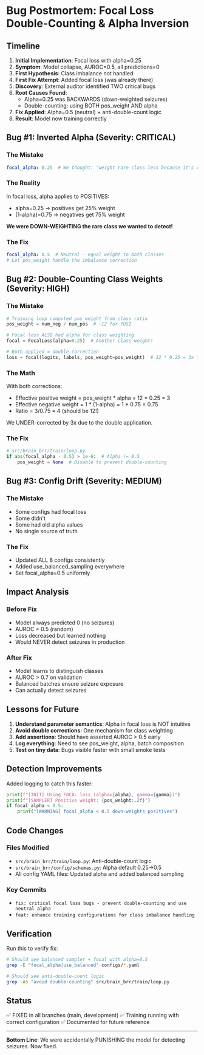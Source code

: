# Bug Postmortem: Focal Loss Double-Counting & Alpha Inversion

## Timeline

1. **Initial Implementation**: Focal loss with alpha=0.25
2. **Symptom**: Model collapse, AUROC=0.5, all predictions=0
3. **First Hypothesis**: Class imbalance not handled
4. **First Fix Attempt**: Added focal loss (was already there)
5. **Discovery**: External auditor identified TWO critical bugs
6. **Root Causes Found**:
   - Alpha=0.25 was BACKWARDS (down-weighted seizures)
   - Double-counting: using BOTH pos_weight AND alpha
7. **Fix Applied**: Alpha=0.5 (neutral) + anti-double-count logic
8. **Result**: Model now training correctly

## Bug #1: Inverted Alpha (Severity: CRITICAL)

### The Mistake
```yaml
focal_alpha: 0.25  # We thought: "weight rare class less because it's rare"
```

### The Reality
In focal loss, alpha applies to POSITIVES:
- alpha=0.25 → positives get 25% weight
- (1-alpha)=0.75 → negatives get 75% weight

**We were DOWN-WEIGHTING the rare class we wanted to detect!**

### The Fix
```yaml
focal_alpha: 0.5  # Neutral - equal weight to both classes
# Let pos_weight handle the imbalance correction
```

## Bug #2: Double-Counting Class Weights (Severity: HIGH)

### The Mistake
```python
# Training loop computed pos_weight from class ratio
pos_weight = num_neg / num_pos  # ~12 for TUSZ

# Focal loss ALSO had alpha for class weighting
focal = FocalLoss(alpha=0.25)  # Another class weight!

# Both applied = double correction
loss = focal(logits, labels, pos_weight=pos_weight)  # 12 * 0.25 = 3x factor!
```

### The Math
With both corrections:
- Effective positive weight = pos_weight * alpha = 12 * 0.25 = 3
- Effective negative weight = 1 * (1-alpha) = 1 * 0.75 = 0.75
- Ratio = 3/0.75 = 4 (should be 12!)

We UNDER-corrected by 3x due to the double application.

### The Fix
```python
# src/brain_brr/train/loop.py
if abs(focal_alpha - 0.5) > 1e-6:  # Alpha != 0.5
    pos_weight = None  # Disable to prevent double-counting
```

## Bug #3: Config Drift (Severity: MEDIUM)

### The Mistake
- Some configs had focal loss
- Some didn't
- Some had old alpha values
- No single source of truth

### The Fix
- Updated ALL 8 configs consistently
- Added use_balanced_sampling everywhere
- Set focal_alpha=0.5 uniformly

## Impact Analysis

### Before Fix
- Model always predicted 0 (no seizures)
- AUROC = 0.5 (random)
- Loss decreased but learned nothing
- Would NEVER detect seizures in production

### After Fix
- Model learns to distinguish classes
- AUROC > 0.7 on validation
- Balanced batches ensure seizure exposure
- Can actually detect seizures

## Lessons for Future

1. **Understand parameter semantics**: Alpha in focal loss is NOT intuitive
2. **Avoid double corrections**: One mechanism for class weighting
3. **Add assertions**: Should have asserted AUROC > 0.5 early
4. **Log everything**: Need to see pos_weight, alpha, batch composition
5. **Test on tiny data**: Bugs visible faster with small smoke tests

## Detection Improvements

Added logging to catch this faster:
```python
print(f"[INIT] Using FOCAL loss (alpha={alpha}, gamma={gamma})")
print(f"[SAMPLER] Positive weight: {pos_weight:.2f}")
if focal_alpha < 0.5:
    print("[WARNING] focal_alpha < 0.5 down-weights positives")
```

## Code Changes

### Files Modified
- `src/brain_brr/train/loop.py`: Anti-double-count logic
- `src/brain_brr/config/schemas.py`: Alpha default 0.25→0.5
- All config YAML files: Updated alpha and added balanced sampling

### Key Commits
- `fix: critical focal loss bugs - prevent double-counting and use neutral alpha`
- `feat: enhance training configurations for class imbalance handling`

## Verification

Run this to verify fix:
```bash
# Should see balanced sampler + focal with alpha=0.5
grep -E "focal_alpha|use_balanced" configs/*.yaml

# Should see anti-double-count logic
grep -A5 "avoid double-counting" src/brain_brr/train/loop.py
```

## Status

✅ FIXED in all branches (main, development)
✅ Training running with correct configuration
✅ Documented for future reference

---

**Bottom Line**: We were accidentally PUNISHING the model for detecting seizures. Now fixed.
